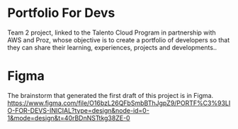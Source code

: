 # Portfolio For Devs
Team 2 project, linked to the Talento Cloud Program in partnership with AWS and Proz, whose objective is to create a portfolio of developers so that they can share their learning, experiences, projects and developments..

# Figma 
The brainstorm that generated the first draft of this project is in Figma.
https://www.figma.com/file/O16bzL26QFbSmbBThJgpZ9/PORTF%C3%93LIO-FOR-DEVS-INICIAL?type=design&node-id=0-1&mode=design&t=40rBDnNSTtkg38ZE-0

